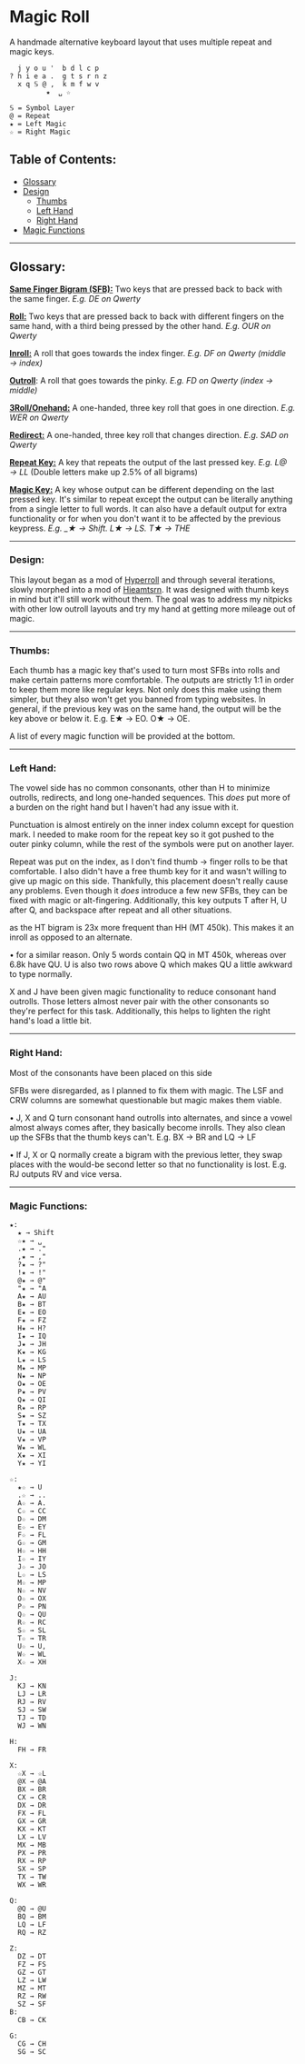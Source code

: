 # Magic Roll
A handmade alternative keyboard layout that uses multiple repeat and magic keys.
```
  j y o u '  b d l c p 
? h i e a .  g t s r n z
  x q 𝕊 @ ,  k m f w v
         ★  ␣ ☆

𝕊 = Symbol Layer
@ = Repeat
★ = Left Magic
☆ = Right Magic
```
## Table of Contents:
- [Glossary](#glossary)
- [Design](#design)
  - [Thumbs](#thumbs)
  - [Left Hand](#left-hand)
  - [Right Hand](#right-hand)
- [Magic Functions](#magic-functions)

---

## Glossary:

**<ins>Same Finger Bigram (SFB):** Two keys that are pressed back to back with the same finger. *E.g. DE on Qwerty*

**<ins>Roll:** Two keys that are pressed back to back with different fingers on the same hand, with a third being pressed by the other hand. *E.g. OUR on Qwerty*

**<ins>Inroll:** A roll that goes towards the index finger. *E.g. DF on Qwerty (middle  → index)*

**<ins>Outroll**: A roll that goes towards the pinky. *E.g. FD on Qwerty (index → middle)*

**<ins>3Roll/Onehand:** A one-handed, three key roll that goes in one direction. *E.g. WER on Qwerty*

**<ins>Redirect:** A one-handed, three key roll that changes direction. *E.g. SAD on Qwerty*

**<ins>Repeat Key:** A key that repeats the output of the last pressed key. *E.g. L@ → LL* (Double letters make up 2.5% of all bigrams)

**<ins>Magic Key:** A key whose output can be different depending on the last pressed key. It's similar to repeat except the output can be literally anything from a single letter to full words. It can also have a default output for extra functionality or for when you don't want it to be affected by the previous keypress. *E.g. _★ → Shift. L★ → LS. T★ → THE*

---

### Design:
This layout began as a mod of [Hyperroll](https://docs.google.com/document/d/1_a5Nzbkwyk1o0bvTctZrtgsee9jSP-6I0q3A0_9Mzm0/edit?tab=t.0#heading=h.an6umzmpc3dj "Hyperroll Keyboard Layout") and through several iterations, slowly morphed into a mod of [Hieamtsrn](https://docs.google.com/document/d/1_a5Nzbkwyk1o0bvTctZrtgsee9jSP-6I0q3A0_9Mzm0/edit?tab=t.0#heading=h.ojttb28dodph "Hieamtsrn Keyboard Layout"). It was designed with thumb keys in mind but it'll still work without them. The goal was to address my nitpicks with other low outroll layouts and try my hand at getting more mileage out of magic. 

---

### Thumbs:
Each thumb has a magic key that's used to turn most SFBs into rolls and make certain patterns more comfortable. The outputs are strictly 1:1 in order to keep them more like regular keys. Not only does this make using them simpler, but they also won't get you banned from typing websites.
In general, if the previous key was on the same hand, the output will be the key above or below it. E.g. E★ → EO. O★ → OE.

A list of every magic function will be provided at the bottom.

---

### Left Hand:
The vowel side has no common consonants, other than H to minimize outrolls, redirects, and long one-handed sequences. This *does* put more of a burden on the right hand but I haven't had any issue with it.

Punctuation is almost entirely on the inner index column except for question mark. I needed to make room for the repeat key so it got pushed to the outer pinky column, while the rest of the symbols were put on another layer.

Repeat was put on the index, as I don't find thumb → finger rolls to be that comfortable. I also didn't have a free thumb key for it and wasn't willing to give up magic on this side. Thankfully, this placement doesn't really cause any  problems. Even though it *does* introduce a few new SFBs, they can be fixed with magic or alt-fingering. 
Additionally, this key outputs T after H, U after Q, and backspace after repeat and all other situations.

as the HT bigram is 23x more frequent than HH (MT 450k). This makes it an inroll as opposed to an alternate.

•  for a similar reason. Only 5 words contain QQ in MT 450k, whereas over 6.8k have QU. U is also two rows above Q which makes QU a little awkward to type normally.

X and J have been given magic functionality to reduce consonant hand outrolls. Those letters almost never pair with the other consonants so they're perfect for this task. Additionally, this helps to lighten the right hand's load a little bit.

---

### Right Hand:
Most of the consonants have been placed on this side  

SFBs were disregarded, as I planned to fix them with magic. The LSF and CRW columns are somewhat questionable but magic makes them viable.

• J, X and Q turn consonant hand outrolls into alternates, and since a vowel almost always comes after, they basically become inrolls. They also clean up the SFBs that the thumb keys can't. E.g. BX → BR and LQ → LF

• If J, X or Q normally create a bigram with the previous letter, they swap places with the would-be second letter so that no functionality is lost. E.g. RJ outputs RV and vice versa.

---

### Magic Functions:
```
★:
  ★ → Shift
  ☆★ → ␣
  .★ → ." 
  ,★ → ,"
  ?★ → ?"
  !★ → !"
  @★ → @"
  "★ → "A
  A★ → AU
  B★ → BT
  E★ → EO
  F★ → FZ
  H★ → H?
  I★ → IQ
  J★ → JH
  K★ → KG
  L★ → LS
  M★ → MP
  N★ → NP
  O★ → OE
  P★ → PV
  Q★ → QI
  R★ → RP
  S★ → SZ
  T★ → TX
  U★ → UA
  V★ → VP
  W★ → WL
  X★ → XI
  Y★ → YI 

☆:
  ★☆ → U
  .☆ → ..
  A☆ → A.
  C☆ → CC
  D☆ → DM
  E☆ → EY
  F☆ → FL
  G☆ → GM
  H☆ → HH
  I☆ → IY
  J☆ → JO
  L☆ → LS
  M☆ → MP
  N☆ → NV
  O☆ → OX
  P☆ → PN
  Q☆ → QU
  R☆ → RC
  S☆ → SL
  T☆ → TR
  U☆ → U,
  W☆ → WL
  X☆ → XH

J:
  KJ → KN
  LJ → LR
  RJ → RV
  SJ → SW
  TJ → TD
  WJ → WN

H:
  FH → FR

X:
  ☆X → ☆L
  @X → @A
  BX → BR
  CX → CR
  DX → DR
  FX → FL
  GX → GR
  KX → KT
  LX → LV
  MX → MB
  PX → PR
  RX → RP
  SX → SP
  TX → TW
  WX → WR

Q:
  @Q → @U
  BQ → BM
  LQ → LF
  RQ → RZ

Z:
  DZ → DT
  FZ → FS
  GZ → GT
  LZ → LW
  MZ → MT
  RZ → RW
  SZ → SF
B:
  CB → CK

G:
  CG → CH
  SG → SC
```
